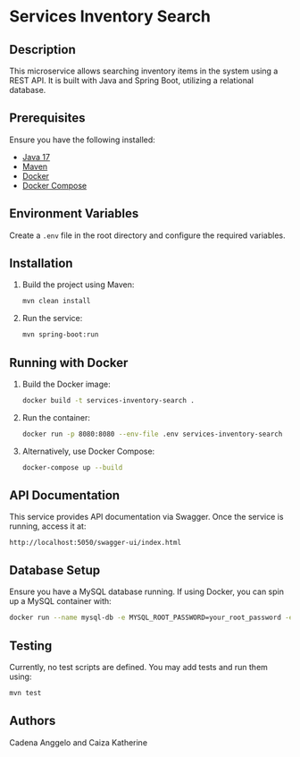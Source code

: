 # Services Inventory Search

## Description
This microservice allows searching inventory items in the system using a REST API. It is built with Java and Spring Boot, utilizing a relational database.

## Prerequisites
Ensure you have the following installed:
- [Java 17](https://www.oracle.com/java/technologies/javase/jdk17-archive-downloads.html)
- [Maven](https://maven.apache.org/)
- [Docker](https://www.docker.com/)
- [Docker Compose](https://docs.docker.com/compose/)

## Environment Variables
Create a `.env` file in the root directory and configure the required variables.

## Installation
1. Build the project using Maven:
   ```sh
   mvn clean install
   ```

2. Run the service:
   ```sh
   mvn spring-boot:run
   ```

## Running with Docker
1. Build the Docker image:
   ```sh
   docker build -t services-inventory-search .
   ```

2. Run the container:
   ```sh
   docker run -p 8080:8080 --env-file .env services-inventory-search
   ```

3. Alternatively, use Docker Compose:
   ```sh
   docker-compose up --build
   ```

## API Documentation
This service provides API documentation via Swagger. Once the service is running, access it at:
```
http://localhost:5050/swagger-ui/index.html
```

## Database Setup
Ensure you have a MySQL database running. If using Docker, you can spin up a MySQL container with:
```sh
docker run --name mysql-db -e MYSQL_ROOT_PASSWORD=your_root_password -e MYSQL_DATABASE=your_database_name -e MYSQL_USER=your_database_user -e MYSQL_PASSWORD=your_database_password -p 3306:3306 -d mysql:latest
```

## Testing
Currently, no test scripts are defined. You may add tests and run them using:
```sh
mvn test
```
## Authors
Cadena Anggelo and Caiza Katherine
